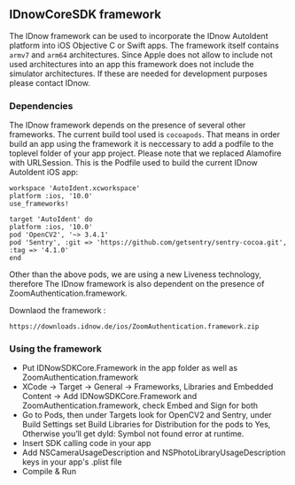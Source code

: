 ## IDnowCoreSDK framework
The IDnow framework can be used to incorporate the IDnow AutoIdent platform into iOS Objective C or Swift apps. The framework itself contains `armv7` and `arm64` architectures. Since Apple does not allow to include not used architectures into an app this framework does not include the simulator architectures. If these are needed for development purposes please contact IDnow.


### Dependencies

The IDnow framework depends on the presence of several other frameworks. The current build tool used is `cocoapods`. That means in order build an app using the framework it is neccessary to add a podfile to the toplevel folder of your app project. Please note that we replaced Alamofire with URLSession.
This is the Podfile used to build the current IDnow AutoIdent iOS app:

```
workspace 'AutoIdent.xcworkspace'
platform :ios, '10.0'
use_frameworks!

target 'AutoIdent' do
platform :ios, '10.0'
pod 'OpenCV2', '~> 3.4.1'
pod 'Sentry', :git => 'https://github.com/getsentry/sentry-cocoa.git', :tag => '4.1.0'
end
```
Other than the above pods, we are using a new Liveness technology, therefore The IDnow framework is also dependent on the presence of ZoomAuthentication.framework.

Downlaod the framework :
```
https://downloads.idnow.de/ios/ZoomAuthentication.framework.zip

```


### Using the framework

* Put IDNowSDKCore.Framework in the app folder as well as ZoomAuthentication.framework
* XCode -> Target -> General -> Frameworks, Libraries and Embedded Content -> Add IDNowSDKCore.Framework and ZoomAuthentication.framework, check Embed and Sign for both
* Go to Pods, then under Targets look for OpenCV2 and Sentry, under Build Settings set Build Libraries for Distribution for the pods to Yes, Otherwise you’ll get dyld: Symbol not found error at runtime.
* Insert SDK calling code in your app
* Add NSCameraUsageDescription and NSPhotoLibraryUsageDescription keys in your app's .plist file 
* Compile & Run

